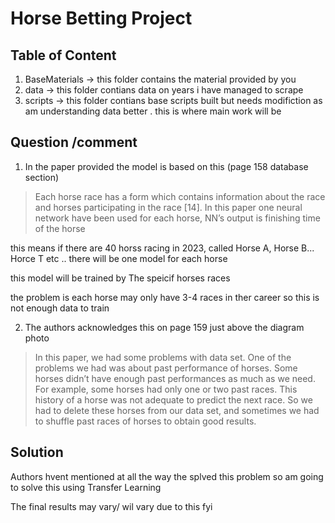 # Horse Betting Project

## Table of Content
1. BaseMaterials -> this folder contains the material provided by you 
2. data -> this folder contians data on years i have managed to scrape 
3. scripts -> this folder contians base scripts built but needs modifiction as am understanding data better . this is where main work will be 

## Question /comment 

1. In the paper provided the model is based on this (page 158 database section)

> Each horse race has a form which contains information
about the race and horses participating in the race [14].
In this paper one neural network have been used for each
horse, NN’s output is finishing time of the horse

this means if there are 40 horss racing in 2023, called Horse A, Horse B... Horce T etc .. there will be one model for each horse 

this model will be trained by The speicif horses races 

the problem is each horse may only have 3-4 races in ther career so this is not enough data to train 

2. The authors acknowledges this on page 159 just above the diagram photo

> In this paper, we had some problems with data set. One
of the problems we had was about past performance of
horses. Some horses didn’t have enough past
performances as much as we need. For example, some
horses had only one or two past races. This history of a
horse was not adequate to predict the next race. So we
had to delete these horses from our data set, and
sometimes we had to shuffle past races of horses to
obtain good results.

## Solution

Authors hvent mentioned at all the way the splved this problem so am going to solve this using Transfer Learning 

The final results may vary/ wil vary due to this fyi


